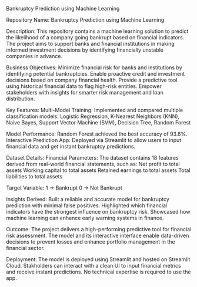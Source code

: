 Bankruptcy Prediction using Machine Learning

Repository Name: Bankruptcy Prediction using Machine Learning

Description:
This repository contains a machine learning solution to predict the likelihood of a company going bankrupt based on financial indicators. The project aims to support banks and financial institutions in making informed investment decisions by identifying financially unstable companies in advance.

Business Objectives:
Minimize financial risk for banks and institutions by identifying potential bankruptcies.
Enable proactive credit and investment decisions based on company financial health.
Provide a predictive tool using historical financial data to flag high-risk entities.
Empower stakeholders with insights for smarter risk management and loan distribution.

Key Features:
Multi-Model Training: Implemented and compared multiple classification models:
Logistic Regression,
K-Nearest Neighbors (KNN),
Naive Bayes,
Support Vector Machine (SVM),
Decision Tree,
Random Forest

Model Performance:
Random Forest achieved the best accuracy of 93.8%.
Interactive Prediction App: Deployed via Streamlit to allow users to input financial data and get instant bankruptcy predictions.

Dataset Details:
Financial Parameters:
The dataset contains 18 features derived from real-world financial statements, such as:
Net profit to total assets
Working capital to total assets
Retained earnings to total assets
Total liabilities to total assets

Target Variable:
1 → Bankrupt
0 → Not Bankrupt

Insights Derived:
Built a reliable and accurate model for bankruptcy prediction with minimal false positives.
Highlighted which financial indicators have the strongest influence on bankruptcy risk.
Showcased how machine learning can enhance early warning systems in finance.

Outcome:
The project delivers a high-performing predictive tool for financial risk assessment.
The model and its interactive interface enable data-driven decisions to prevent losses and enhance portfolio management in the financial sector.

Deployment:
The model is deployed using Streamlit and hosted on Streamlit Cloud.
Stakholders can interact with a clean UI to input financial metrics and receive instant predictions.
No technical expertise is required to use the app.
